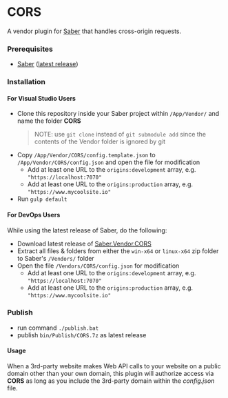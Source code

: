 # CORS
A vendor plugin for [Saber](https://saber.datasilk.io) that handles cross-origin requests.

### Prerequisites
* [Saber](https://saber.datasilk.io) ([latest release](https://github.com/Datasilk/Saber/releases))

### Installation
#### For Visual Studio Users
* Clone this repository inside your Saber project within `/App/Vendor/` and name the folder **CORS**
	> NOTE: use `git clone` instead of `git submodule add` since the contents of the Vendor folder is ignored by git
* Copy `/App/Vendor/CORS/config.template.json` to `/App/Vendor/CORS/config.json` and open the file for modification
	* Add at least one URL to the `origins:development` array, e.g. `"https://localhost:7070"`
    * Add at least one URL to the `origins:production` array, e.g. `"https://www.mycoolsite.io"`
* Run `gulp default`

#### For DevOps Users
While using the latest release of Saber, do the following:
* Download latest release of [Saber.Vendor.CORS](https://github.com/Datasilk/Saber-CORS/releases)
* Extract all files & folders from either the `win-x64` or `linux-x64` zip folder to Saber's `/Vendors/` folder
* Open the file `/Vendors/CORS/config.json` for modification
	* Add at least one URL to the `origins:development` array, e.g. `"https://localhost:7070"`
    * Add at least one URL to the `origins:production` array, e.g. `"https://www.mycoolsite.io"`

### Publish
* run command `./publish.bat`
* publish `bin/Publish/CORS.7z` as latest release

#### Usage
When a 3rd-party website makes Web API calls to your website on a public domain other than your own domain, this plugin will authorize access via **CORS** as long as you include the 3rd-party domain within the *config.json* file.